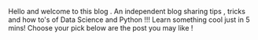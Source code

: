 
Hello and welcome to this blog .
An independent blog sharing tips , tricks and how to's of Data Science and Python !!! Learn something cool just in 5 mins! Choose your pick below are the post you may like !



